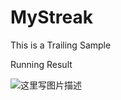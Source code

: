 # MyStreak
This is a Trailing Sample

Running Result

![这里写图片描述](http://img.blog.csdn.net/20180203111910498)